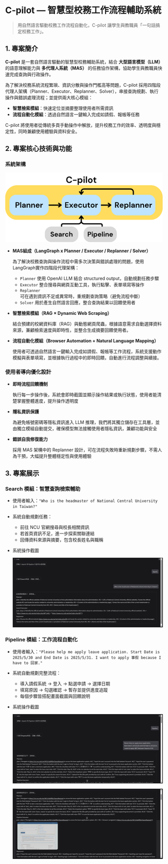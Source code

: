 # C-pilot — 智慧型校務工作流程輔助系統

> 用自然語言驅動校務工作流程自動化，C-pilot 讓學生與教職員「一句話搞定校務工作」。

## 1. 專案簡介

**C-pilot** 是一套自然語言驅動的智慧型校務輔助系統，結合 **大型語言模型（LLM）** 的語意理解能力與 **多代理人系統（MAS）** 的任務協作架構，協助學生與教職員快速完成查詢與行政操作。

為了解決校務系統流程繁瑣、資訊分散與操作門檻高等問題，C-pilot 採用四階段代理人架構（Planner、Executor、Replanner、Solver），串接查詢規劃、執行操作與錯誤處理流程；並提供兩大核心模組：

- **智慧檢索模組**：快速定位並摘要整理使用者所需資訊
- **流程自動化模組**：透過自然語言一鍵輸入完成如請假、報帳等任務

C-pilot 將使用者從傳統多頁手動操作中解放，提升校務工作的效率、透明度與穩定性，同時兼顧使用體驗與資料安全。

## 2. 專案核心技術與功能

### 系統架構

![](./images/System_Architecture.png)

- **MAS組成（LangGraph x Planner / Executor / Replanner / Solver）**
    
    為了解決校務查詢與操作流程中需多次決策與錯誤處理的問題，使用LangGraph實作四階段代理架構：
    
    - `Planner` 使用 OpenAI LLM 結合 structured output，自動規劃任務步驟
    - `Executor` 整合搜尋與網頁互動工具，執行點擊、表單填寫等操作
    - `Replanner` 可在遇到資訊不足或異常時，重規劃查詢策略（避免流程中斷）
    - `Solver` 用於產生自然語言回應，整合查詢結果以回饋使用者
- **智慧檢索模組（RAG × Dynamic Web Scraping）**
    
    結合預建的校網資料庫（RAG）與動態網頁爬蟲，根據語意需求自動選擇資料來源，兼顧檢索速度與即時性，並整合生成摘要回饋使用者。
    
- **流程自動化模組（Browser Automation + Natural Language Mapping）**
    
    使用者可透過自然語言一鍵輸入完成如請假、報帳等工作流程，系統支援動作模擬與表單填寫，並根據執行過程中的即時回饋，自動進行流程調整與續接。
    

### 使用者導向優化設計

- **即時流程回饋機制**
    
    執行每一步操作後，系統會即時截圖並顯示操作結果或執行狀態，使用者能清楚掌握整體進度，提升操作透明度
    
- **隱私資訊保護**
    
    為避免帳號密碼等隱私資訊進入 LLM 推理，我們將其獨立儲存在工具層，並由獨立模組自動提交，確保模型無法接觸使用者隱私資訊，兼顧功能與安全
    
- **錯誤自我修復能力**
    
    採用 MAS 架構中的 Replanner 設計，可在流程失敗時重新規劃步驟，不需人為干預，大幅提升整體穩定性與使用體驗
    
## 3. 專案展示

### Search 模組：智慧查詢檢索輔助

- 使用者輸入：`"Who is the headmaster of National Central University in Taiwan?"`
- 系統自動規劃任務：
    - 前往 NCU 官網搜尋與校長相關資訊
    - 若首頁資訊不足，進一步探索關聯連結
    - 回傳資料來源與摘要，包含校長姓名與職稱
- 系統操作截圖
    
    ![](./images/Search_Module.png)
    

### Pipeline 模組：工作流程自動化

- 使用者輸入：`"Please help me apply leave application. Start Date is 2025/5/30 and End Date is 2025/5/31. I want to apply 事假 because I have to 回家."`
- 系統自動規劃完整流程：
    - 導入請假系統 → 登入 → 點選申請 → 選擇日期
    - 填寫原因 → 勾選確認 → 暫存並提供進度追蹤
    - 每個步驟皆搭配畫面截圖與回饋說明
- 系統操作截圖
    
    ![](./images/Pipeline_Module_1.png)
    
    ![](./images/Pipeline_Module_2.png)